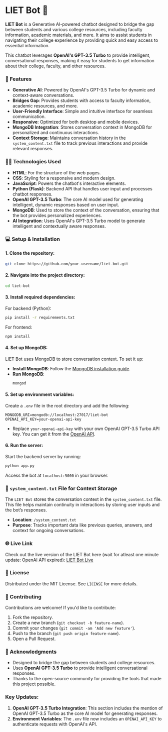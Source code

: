 # LIET Bot 🤖

**LIET Bot** is a Generative AI-powered chatbot designed to bridge the gap between students and various college resources, including faculty information, academic materials, and more. It aims to assist students in navigating their college experience by providing quick and easy access to essential information.

This chatbot leverages **OpenAI's GPT-3.5 Turbo** to provide intelligent, conversational responses, making it easy for students to get information about their college, faculty, and other resources.

### 🚀 Features
- **Generative AI**: Powered by OpenAI's GPT-3.5 Turbo for dynamic and context-aware conversations.
- **Bridges Gap**: Provides students with access to faculty information, academic resources, and more.
- **User-Friendly Interface**: Simple and intuitive interface for seamless communication.
- **Responsive**: Optimized for both desktop and mobile devices.
- **MongoDB Integration**: Stores conversation context in MongoDB for personalized and continuous interactions.
- **Context Storage**: Maintains conversation history in the `system_content.txt` file to track previous interactions and provide relevant responses.
  
### 🧑‍💻 Technologies Used
- **HTML**: For the structure of the web pages.
- **CSS**: Styling for a responsive and modern design.
- **JavaScript**: Powers the chatbot's interactive elements.
- **Python (Flask)**: Backend API that handles user input and processes chatbot responses.
- **OpenAI GPT-3.5 Turbo**: The core AI model used for generating intelligent, dynamic responses based on user input.
- **MongoDB**: Used to store the context of the conversation, ensuring that the bot provides personalized experiences.
- **AI Integration**: Uses OpenAI's GPT-3.5 Turbo model to generate intelligent and contextually aware responses.

### 💻 Setup & Installation

#### 1. Clone the repository:
```bash
git clone https://github.com/your-username/liet-bot.git
```

#### 2. Navigate into the project directory:
```bash
cd liet-bot
```

#### 3. Install required dependencies:
For backend (Python):
```bash
pip install -r requirements.txt
```

For frontend:
```bash
npm install
```

#### 4. Set up MongoDB:
LIET Bot uses MongoDB to store conversation context. To set it up:
- **Install MongoDB**: Follow the [MongoDB installation guide](https://docs.mongodb.com/manual/installation/).
- **Run MongoDB**:
  ```bash
  mongod
  ```

#### 5. Set up environment variables:
Create a `.env` file in the root directory and add the following:
```env
MONGODB_URI=mongodb://localhost:27017/liet-bot
OPENAI_API_KEY=your-openai-api-key
```
- Replace `your-openai-api-key` with your own OpenAI GPT-3.5 Turbo API key. You can get it from the [OpenAI API](https://platform.openai.com/account/api-keys).

#### 6. Run the server:
Start the backend server by running:
```bash
python app.py
```

Access the bot at `localhost:5000` in your browser.

### 📝 `system_content.txt` File for Context Storage
The `LIET Bot` stores the conversation context in the `system_content.txt` file. This file helps maintain continuity in interactions by storing user inputs and the bot’s responses.

- **Location**: `/system_content.txt`
- **Purpose**: Tracks important data like previous queries, answers, and context for ongoing conversations.

### 🌐 Live Link
Check out the live version of the LIET Bot here (wait for atleast one minute update: OpenAI API expired): [LIET Bot Live](https://liet-bot.onrender.com)

### 📄 License
Distributed under the MIT License. See `LICENSE` for more details.

### 🤝 Contributing
Contributions are welcome! If you'd like to contribute:
1. Fork the repository.
2. Create a new branch (`git checkout -b feature-name`).
3. Commit your changes (`git commit -am 'Add new feature'`).
4. Push to the branch (`git push origin feature-name`).
5. Open a Pull Request.

### 📝 Acknowledgments
- Designed to bridge the gap between students and college resources.
- Uses **OpenAI GPT-3.5 Turbo** to provide intelligent conversational responses.
- Thanks to the open-source community for providing the tools that made this project possible.


### Key Updates:
1. **OpenAI GPT-3.5 Turbo Integration**: This section includes the mention of OpenAI GPT-3.5 Turbo as the core AI model for generating responses.
2. **Environment Variables**: The `.env` file now includes an `OPENAI_API_KEY` to authenticate requests with OpenAI's API.




